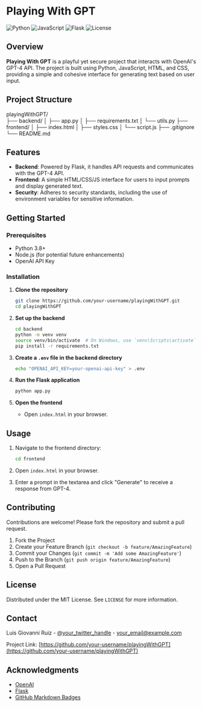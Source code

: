 # Playing With GPT

![Python](https://img.shields.io/badge/Python-3.8%2B-blue)
![JavaScript](https://img.shields.io/badge/JavaScript-ES6%2B-yellow)
![Flask](https://img.shields.io/badge/Flask-2.0.2-green)
![License](https://img.shields.io/badge/License-MIT-brightgreen)

## Overview
**Playing With GPT** is a playful yet secure project that interacts with OpenAI's GPT-4 API. The project is built using Python, JavaScript, HTML, and CSS, providing a simple and cohesive interface for generating text based on user input. 

## Project Structure
playingWithGPT/<br>
├── backend/
│ ├── app.py
│ ├── requirements.txt
│ └── utils.py
├── frontend/
│ ├── index.html
│ ├── styles.css
│ └── script.js
├── .gitignore
└── README.md

## Features
- **Backend**: Powered by Flask, it handles API requests and communicates with the GPT-4 API.
- **Frontend**: A simple HTML/CSS/JS interface for users to input prompts and display generated text.
- **Security**: Adheres to security standards, including the use of environment variables for sensitive information.

## Getting Started

### Prerequisites
- Python 3.8+
- Node.js (for potential future enhancements)
- OpenAI API Key

### Installation

1. **Clone the repository**
    ```sh
    git clone https://github.com/your-username/playingWithGPT.git
    cd playingWithGPT
    ```

2. **Set up the backend**
    ```sh
    cd backend
    python -m venv venv
    source venv/bin/activate  # On Windows, use `venv\Scripts\activate`
    pip install -r requirements.txt
    ```

3. **Create a `.env` file in the backend directory**
    ```sh
    echo "OPENAI_API_KEY=your-openai-api-key" > .env
    ```

4. **Run the Flask application**
    ```sh
    python app.py
    ```

5. **Open the frontend**
    - Open `index.html` in your browser.

## Usage

1. Navigate to the frontend directory:
    ```sh
    cd frontend
    ```

2. Open `index.html` in your browser.

3. Enter a prompt in the textarea and click "Generate" to receive a response from GPT-4.

## Contributing
Contributions are welcome! Please fork the repository and submit a pull request.

1. Fork the Project
2. Create your Feature Branch (`git checkout -b feature/AmazingFeature`)
3. Commit your Changes (`git commit -m 'Add some AmazingFeature'`)
4. Push to the Branch (`git push origin feature/AmazingFeature`)
5. Open a Pull Request

## License
Distributed under the MIT License. See `LICENSE` for more information.

## Contact
Luis Giovanni Ruiz - [@your_twitter_handle](https://twitter.com/your_twitter_handle) - your_email@example.com

Project Link: [https://github.com/your-username/playingWithGPT](https://github.com/your-username/playingWithGPT)

## Acknowledgments
- [OpenAI](https://www.openai.com/)
- [Flask](https://flask.palletsprojects.com/)
- [GitHub Markdown Badges](https://shields.io/)

